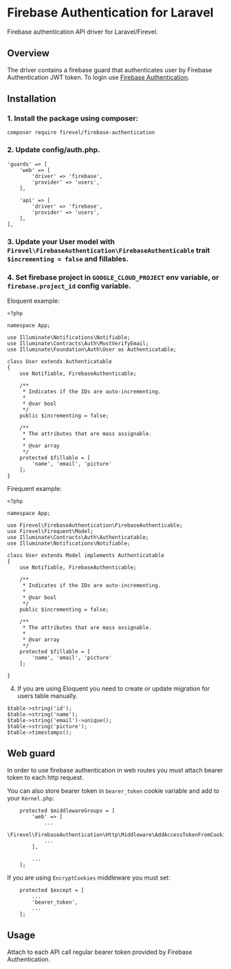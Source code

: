 # Firebase Authentication for Laravel

Firebase authentication API driver for Laravel/Firevel.

## Overview

The driver contains a firebase guard that authenticates user by Firebase Authentication JWT token. To login use [Firebase Authentication](https://firebase.google.com/docs/auth/web/firebaseui).

## Installation

### 1. Install the package using composer:
```
composer require firevel/firebase-authentication
```

### 2. Update config/auth.php.

```
'guards' => [
    'web' => [
        'driver' => 'firebase',
        'provider' => 'users',
    ],

    'api' => [
        'driver' => 'firebase',
        'provider' => 'users',
    ],
],
```

### 3. Update your User model with `Firevel\FirebaseAuthentication\FirebaseAuthenticable` trait `$incrementing = false` and fillables.

### 4. Set firebase project in `GOOGLE_CLOUD_PROJECT` env variable, or `firebase.project_id` config variable.

Eloquent example:
```
<?php

namespace App;

use Illuminate\Notifications\Notifiable;
use Illuminate\Contracts\Auth\MustVerifyEmail;
use Illuminate\Foundation\Auth\User as Authenticatable;

class User extends Authenticatable
{
    use Notifiable, FirebaseAuthenticable;

    /**
     * Indicates if the IDs are auto-incrementing.
     *
     * @var bool
     */
    public $incrementing = false;

    /**
     * The attributes that are mass assignable.
     *
     * @var array
     */
    protected $fillable = [
        'name', 'email', 'picture'
    ];
}

```
Firequent example:
```
<?php

namespace App;

use Firevel\FirebaseAuthentication\FirebaseAuthenticable;
use Firevel\Firequent\Model;
use Illuminate\Contracts\Auth\Authenticatable;
use Illuminate\Notifications\Notifiable;

class User extends Model implements Authenticatable
{
    use Notifiable, FirebaseAuthenticable;

    /**
     * Indicates if the IDs are auto-incrementing.
     *
     * @var bool
     */
    public $incrementing = false;

    /**
     * The attributes that are mass assignable.
     *
     * @var array
     */
    protected $fillable = [
        'name', 'email', 'picture'
    ];

}

```

4. If you are using Eloquent you need to create or update migration for users table manually.
```
$table->string('id');
$table->string('name');
$table->string('email')->unique();
$table->string('picture');
$table->timestamps();
```

## Web guard

In order to use firebase authentication in web routes you must attach bearer token to each http request.

You can also store bearer token in `bearer_token` cookie variable and add to your `Kernel.php`:
```
    protected $middlewareGroups = [
        'web' => [
            ...
            \Firevel\FirebaseAuthentication\Http\Middleware\AddAccessTokenFromCookie::class,
            ...
        ],

        ...
    ];
```

If you are using `EncryptCookies` middleware you must set:

```
    protected $except = [
        ...
        'bearer_token',
        ...
    ];
```

## Usage

Attach to each API call regular bearer token provided by Firebase Authentication.
